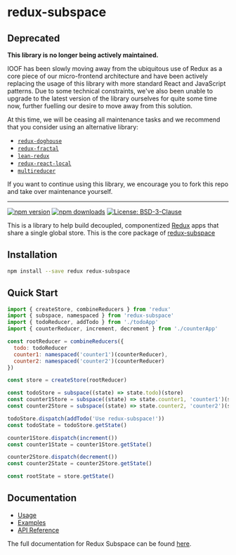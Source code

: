 # redux-subspace

## Deprecated

**This library is no longer being actively maintained.**

IOOF has been slowly moving away from the ubiquitous use of Redux as a core piece of our micro-frontend architecture and have been actively replacing
the usage of this library with more standard React and JavaScript patterns.  Due to some technical constraints, we've also been unable to upgrade to
the latest version of the library ourselves for quite some time now, further fuelling our desire to move away from this solution.

At this time, we will be ceasing all maintenance tasks and we recommend that you consider using an alternative library:

* [`redux-doghouse`](https://www.npmjs.com/package/redux-doghouse)
* [`redux-fractal`](https://www.npmjs.com/package/redux-fractal)
* [`lean-redux`](https://www.npmjs.com/package/lean-redux)
* [`redux-react-local`](https://www.npmjs.com/package/redux-react-local)
* [`multireducer`](https://www.npmjs.com/package/multireducer)

If you want to continue using this library, we encourage you to fork this repo and take over maintenance yourself.

---

[![npm version](https://img.shields.io/npm/v/redux-subspace.svg?style=flat-square)](https://www.npmjs.com/package/redux-subspace)
[![npm downloads](https://img.shields.io/npm/dm/redux-subspace.svg?style=flat-square)](https://www.npmjs.com/package/redux-subspace)
[![License: BSD-3-Clause](https://img.shields.io/npm/l/redux-subspace.svg?style=flat-square)](/LICENSE.md)

This is a library to help build decoupled, componentized [Redux](http://redux.js.org/) apps that share a single global store. This is the core package of [redux-subspace](/)

## Installation

```sh
npm install --save redux redux-subspace
```

## Quick Start

```javascript
import { createStore, combineReducers } from 'redux'
import { subspace, namespaced } from 'redux-subspace'
import { todoReducer, addTodo } from './todoApp'
import { counterReducer, increment, decrement } from './counterApp'

const rootReducer = combineReducers({
  todo: todoReducer
  counter1: namespaced('counter1')(counterReducer),
  counter2: namespaced('counter2')(counterReducer)
})

const store = createStore(rootReducer)

const todoStore = subspace((state) => state.todo)(store)
const counter1Store = subspace((state) => state.counter1, 'counter1')(store)
const counter2Store = subspace((state) => state.counter2, 'counter2')(store)

todoStore.dispatch(addTodo('Use redux-subspace!'))
const todoState = todoStore.getState()

counter1Store.dispatch(increment())
const counter1State = counter1Store.getState()

counter2Store.dispatch(decrement())
const counter2State = counter2Store.getState()

const rootState = store.getState()
```

## Documentation

* [Usage](https://ioof-holdings.github.io/redux-subspace/docs/basics/CreatingSubspaces.html)
* [Examples](https://ioof-holdings.github.io/redux-subspace/docs/Examples.html#redux-subspace)
* [API Reference](https://ioof-holdings.github.io/redux-subspace/packages/redux-subspace/docs/api/)

The full documentation for Redux Subspace can be found [here](https://ioof-holdings.github.io/redux-subspace/).
